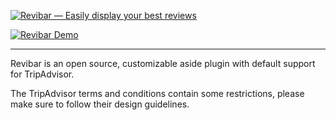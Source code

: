 [![Revibar — Easily display your best reviews](http://revibar.beast.io/assets/img/revibar-github-header-title.png)](https://github.com/ZERO72/revibar)

[![Revibar Demo](http://revibar.beast.io/assets/img/revibar-github-demo.png)](https://github.com/ZERO72/revibar)


***


Revibar is an open source, customizable aside plugin with default support for TripAdvisor.

The TripAdvisor terms and conditions contain some restrictions, please make sure to follow their design guidelines.
